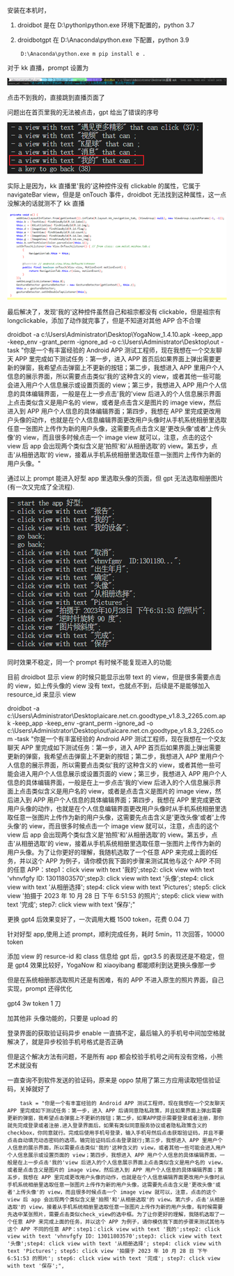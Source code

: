 安装在本机时，

1. droidbot 是在 D:\python\python.exe 环境下配置的，python 3.7

2. droidbotgpt 在 D:\Anaconda\python.exe 下配置，python 3.9

   ```shell
    D:\Anaconda\python.exe m pip install e .

   ```

对于 kk 直播，prompt 设置为

![20231210111233](https://raw.githubusercontent.com/beichen100/image_host/master/img/20231210111233.png)

点击不到我的，直接跳到直播页面了

问题出在首页里我的无法被点击，gpt 给出了错误的序号

![20231210111346](https://raw.githubusercontent.com/beichen100/image_host/master/img/20231210111346.png)

实际上是因为，kk 直播里'我的'这种控件没有 clickable 的属性，它属于 navigateBar view，但是是 onTouch 事件，droidbot 无法找到这种属性，这一点没解决的话就测不了 kk 直播

![20231212174551](https://raw.githubusercontent.com/beichen100/image_host/master/img/20231212174551.png)

最后解决了，发现'我的'这种控件虽然自己和祖宗都没有 clickable，但是祖宗有 longclickable，添加了动作就完事了，但是不知道对其他 APP 合不合理

droidbot -a c:\Users\Administrator\Desktop\YogaNow_1.4.10.apk -keep_app -keep_env -grant_perm -ignore_ad -o c:\Users\Administrator\Desktop\out -task "你是一个有丰富经验的 Android APP 测试工程师，现在我想在一个交友聊天 APP 里完成如下测试任务：第一步，进入 APP 首页后如果界面上弹出需要更新的弹窗，我希望点击弹窗上不更新的按钮；第二步，我想进入 APP 里用户个人信息的展示界面，所以需要点击类似'我的'这种含义的 view，或者其他一些可能会进入用户个人信息展示或设置页面的 view；第三步，我想进入 APP 用户个人信息的具体编辑界面，一般是在上一步点击'我的'view 后进入的个人信息展示界面上点击类似含义是用户名的 view，或者是点击含义是图片的 image view，然后进入到 APP 用户个人信息的具体编辑界面；第四步，我想在 APP 里完成更改用户头像的动作，也就是在个人信息编辑界面更改用户头像时从手机系统相册里选取任意一张图片上传作为新的用户头像，这需要先点击含义是'更改头像'或者'上传头像'的 view，而且很多时候点击一个 image view 就可以，注意，点击的这个 view 后 app 会出现两个类似含义是'拍照'和'从相册选取'的 view。第五步，点击'从相册选取'的 view，接着从手机系统相册里选取任意一张图片上传作为新的用户头像。"

通过以上 prompt 能进入好型 app 里选取头像的页面，但 gpt 无法选取相册图片(有一次又完成了全流程).

![20231210212045](https://raw.githubusercontent.com/beichen100/image_host/master/img/20231210212045.png)

同时效果不稳定，同一个 prompt 有时候不能复现进入的功能

目前 droidbot 显示 view 的时候只能显示出带 text 的 view，但是很多需要点击的 view，如上传头像的 view 没有 text，也就点不到，后续是不是能够加入 resource_id 来显示 view

droidbot -a c:\Users\Administrator\Desktop\aicare.net.cn.goodtype_v1.8.3_2265.com.apk -keep_app -keep_env -grant_perm -ignore_ad -o c:\Users\Administrator\Desktop\out\aicare.net.cn.goodtype_v1.8.3_2265.com -task "你是一个有丰富经验的 Android APP 测试工程师，现在我想在一个交友聊天 APP 里完成如下测试任务：第一步，进入 APP 首页后如果界面上弹出需要更新的弹窗，我希望点击弹窗上不更新的按钮；第二步，我想进入 APP 里用户个人信息的展示界面，所以需要点击类似'我的'这种含义的 view，或者其他一些可能会进入用户个人信息展示或设置页面的 view；第三步，我想进入 APP 用户个人信息的具体编辑界面，一般是在上一步点击'我的'view 后进入的个人信息展示界面上点击类似含义是用户名的 view，或者是点击含义是图片的 image view，然后进入到 APP 用户个人信息的具体编辑界面；第四步，我想在 APP 里完成更改用户头像的动作，也就是在个人信息编辑界面更改用户头像时从手机系统相册里选取任意一张图片上传作为新的用户头像，这需要先点击含义是'更改头像'或者'上传头像'的 view，而且很多时候点击一个 image view 就可以，注意，点击的这个 view 后 app 会出现两个类似含义是'拍照'和'从相册选取'的 view。第五步，点击'从相册选取'的 view，接着从手机系统相册里选取任意一张图片上传作为新的用户头像。为了让你更好的理解，我随机选取了一个任意 APP 来完成上面的任务，并以这个 APP 为例子，请你模仿我下面的步骤来测试其他与这个 APP 不同的任意 APP：step1：click view with text '我的';step2: click view with text 'vhnvfgfy ID: 13011803570';step3: click view with text '头像';step4: click view with text '从相册选择'; step4: click view with text 'Pictures'; step5: click view '拍摄于 2023 年 10 月 28 日 下午 6:51:53 的照片'; step6: click view with text '完成'; step7: click view with text '保存';"

更换 gpt4 后效果变好了，一次调用大概 1500 token，花费 0.04 刀

针对好型 app,使用上述 prompt，顺利完成任务，耗时 5min，11 次回答，10000 token

添加 view 的 resurce-id 和 class 信息给 gpt 后，gpt3.5 的表现还是不稳定，但是 gpt4 效果比较好，YogaNow 和 xiaoyibang 都能顺利到达更换头像那一步

但是在系统相册那选取照片还是有困难，有的 APP 不进入原生的照片界面，自己实现，prompt 还得优化

gpt4 3w token 1 刀

加其他非 头像功能的，只要是 upload 的

登录界面的获取验证码异步 enable 一直搞不定，最后输入的手机号中间加空格就解决了，就是异步校验手机号格式是否正确

但是这个解决方法有问题，不是所有 app 都会校验手机号之间有没有空格，小熊艺术就没有

一直查询不到软件发送的验证码，原来是 oppo 禁用了第三方应用读取短信验证码，关掉就好了

        task = "你是一个有丰富经验的 Android APP 测试工程师，现在我想在一个交友聊天 APP 里完成如下测试任务：第一步，进入 APP 后请同意隐私政策，并且如果界面上弹出需要更新的弹窗，我希望点击弹窗上不更新的按钮；第二步，如果APP提示需要登录或者注册，那你就先完成登录或者注册.进入登录界面后，如果有类似同意服务协议或者隐私政策含义的checkbox，你同意就行。完成后使用手机号登录，输入手机号然后点击获取验证码，并且不要点击自动填充动态密码的选项。输完验证码后点击登录就行;第三步，我想进入 APP 里用户个人信息的展示界面，所以需要点击类似'我的'这种含义的 view，或者其他一些可能会进入用户个人信息展示或设置页面的 view；第四步，我想进入 APP 用户个人信息的具体编辑界面，一般是在上一步点击'我的'view 后进入的个人信息展示界面上点击类似含义是用户名的 view，或者是点击含义是图片的 image view，然后进入到 APP 用户个人信息的具体编辑界面；第五步，我想在 APP 里完成更改用户头像的动作，也就是在个人信息编辑界面更改用户头像时从手机系统相册里选取任意一张图片上传作为新的用户头像，这需要先点击含义是'更改头像'或者'上传头像'的 view，而且很多时候点击一个 image view 就可以，注意，点击的这个 view 后 app 会出现两个类似含义是'拍照'和'从相册选取'的 view。第六步，点击'从相册选取'的 view，接着从手机系统相册里选取任意一张图片上传作为新的用户头像，有时候需要先选中某张照片，需要点击类似check_view的选中框。为了让你更好的理解，我随机选取了一个任意 APP 来完成上面的任务，并以这个 APP 为例子，请你模仿我下面的步骤来测试其他与这个 APP 不同的任意 APP：step1：click view with text '我的';step2: click view with text 'vhnvfgfy ID: 13011803570';step3: click view with text '头像';step4: click view with text '从相册选择'; step4: click view with text 'Pictures'; step5: click view '拍摄于 2023 年 10 月 28 日 下午 6:51:53 的照片'; step6: click view with text '完成'; step7: click view with text '保存';",
